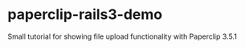 paperclip-rails3-demo
=====================

Small tutorial for showing file upload functionality with Paperclip 3.5.1
